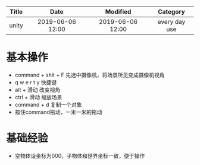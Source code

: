 | Title                | Date             | Modified         | Category          |
|:--------------------:|:----------------:|:----------------:|:-----------------:|
|    unity          | 2019-06-06 12:00 | 2019-06-06 12:00 | every day use            |





# 基本操作
- command + shit + F   先选中摄像机，将场景所见变成摄像机视角
- q w e r t y    快捷键
- alt + 滑动  改变视角
- ctrl + 滑动 缩放场景
- command + d  复制一个对象
- 按住command拖动，一米一米的拖动



# 基础经验
- 空物体设坐标为000，子物体和世界坐标一致，便于操作
